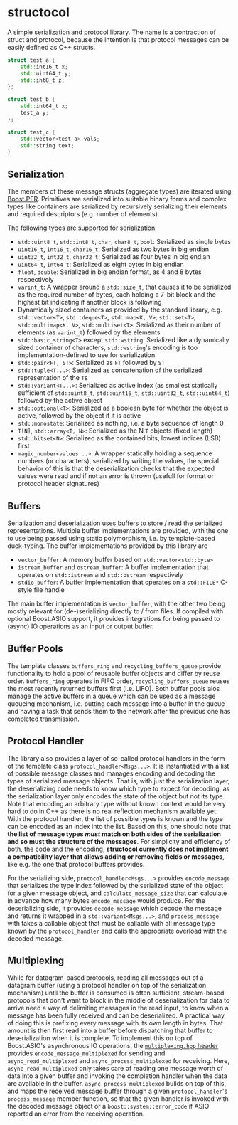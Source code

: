 # structocol

A simple serialization and protocol library.
The name is a contraction of struct and protocol, because the intention is that protocol messages can be easily defined as C++ structs.
```C++
struct test_a {
	std::int16_t x;
	std::uint64_t y;
	std::int8_t z;
};

struct test_b {
	std::int64_t x;
	test_a y;
};

struct test_c {
	std::vector<test_a> vals;
	std::string text;
}
```

## Serialization
The members of these message structs (aggregate types) are iterated using [Boost.PFR](https://www.boost.org/libs/pfr).
Primitives are serialized into suitable binary forms and complex types like containers are serialized by recursively serializing their elements and required descriptors (e.g. number of elements).

The following types are supported for serialization:
- `std::uint8_t`, `std::int8_t`, `char`, `char8_t`, `bool`: Serialized as single bytes
- `uint16_t`, `int16_t`, `char16_t`: Serialized as two bytes in big endian
- `uint32_t`, `int32_t`, `char32_t`: Serialized as four bytes in big endian
- `uint64_t`, `int64_t`: Serialized as eight bytes in big endian
- `float`, `double`: Serialized in big endian format, as 4 and 8 bytes respectively
- `varint_t`: A wrapper around a `std::size_t`, that causes it to be serialized as the required number of bytes, each holding a 7-bit block and the highest bit indicating if another block is following
- Dynamically sized containers as provided by the standard library, e.g. `std::vector<T>`, `std::deque<T>`, `std::map<K, V>`, `std::set<T>`, `std::multimap<K, V>`, `std::multiset<T>`:
	Serialized as their number of elements (as `varint_t`) followed by the elements
- `std::basic_string<T>` except `std::wstring`: Serialized like a dynamically sized container of characters, `std::wstring`'s encoding is too implementation-defined to use for serialization
- `std::pair<FT, ST>`: Serialized as `FT` followed by `ST`
- `std::tuple<T...>`: Serialized as concatenation of the serialized representation of the `T`s
- `std::variant<T...>`: Serialized as active index (as smallest statically sufficient of `std::uint8_t`, `std::uint16_t`, `std::uint32_t`, `std::uint64_t`) followed by the active object
- `std::optional<T>`: Serialized as a boolean byte for whether the object is active, followed by the object if it is active
- `std::monostate`: Serialized as nothing, i.e. a byte sequence of length 0
- `T[N]`, `std::array<T, N>`: Serialized as the N `T` objects (fixed length)
- `std::bitset<N>`: Serialized as the contained bits, lowest indices (LSB) first
- `magic_number<values...>`: A wrapper statically holding a sequence numbers (or characters), serialized by writing the values,
	the special behavior of this is that the deserialization checks that the expected values were read and if not an error is thrown
	(usefull for format or protocol header signatures)

## Buffers

Serialization and deserialization uses buffers to store / read the serialized representations.
Multiple buffer implementations are provided, with the one to use being passed using static polymorphism, i.e. by template-based duck-typing.
The buffer implementations provided by this library are
- `vector_buffer`: A memory buffer based on `std::vector<std::byte>`
- `istream_buffer` and `ostream_buffer`: A buffer implementation that operates on `std::istream` and `std::ostream` respectively
- `stdio_buffer`: A buffer implementation that operates on a `std::FILE*` C-style file handle

The main buffer implementation is `vector_buffer`, with the other two being mostly relevant for (de-)serializing directly to / from files.
If compiled with optional Boost.ASIO support, it provides integrations for being passed to (async) IO operations as an input or output buffer.

## Buffer Pools
The template classes `buffers_ring` and `recycling_buffers_queue` provide functionality to hold a pool of reusable buffer objects and differ by reuse order.
`buffers_ring` operates in FIFO order, `recycling_buffers_queue` reuses the most recently returned buffers first (i.e. LIFO).
Both buffer pools alos manage the active buffers in a queue which can be used as a message queueing mechanism, i.e.
putting each message into a buffer in the queue and having a task that sends them to the network after the previous one has completed transmission.

## Protocol Handler
The library also provides a layer of so-called protocol handlers in the form of the template class `protocol_handler<Msgs...>`.
It is instantiated with a list of possible message classes and manages encoding and decoding the types of serialized message objects.
That is, with just the serialization layer, the deserializing code needs to know which type to expect for decoding,
as the serialization layer only encodes the state of the object but not its type.
Note that encoding an arbitrary type without known context would be very hard to do in C++ as there is no real reflection mechanism available yet.
With the protocol handler, the list of possible types is known and the type can be encoded as an index into the list.
Based on this, one should note that **the list of message types *must* match on both sides of the serialization and so must the structure of the messages**.
For simplicity and efficiency of both, the code and the encoding, **structocol currently does not implement a compatibility layer that allows adding or removing fields or messages**, like e.g. the one that protocol buffers provides.

For the serializing side, `protocol_handler<Msgs...>` provides `encode_message` that serializes the type index followed by the serialized state of the object for a given message object, and `calculate_message_size` that can calculate in advance how many bytes `encode_message` would produce.
For the deserializing side, it provides `decode_message` which decode the message and returns it wrapped in a `std::variant<Msgs...>`,
and `process_message` with takes a callable object that must be callable with all message type known by the `protocol_handler` and calls the appropriate overload with the decoded message.

## Multiplexing
While for datagram-based protocols, reading all messages out of a datagram buffer (using a protocol handler on top of the serialization mechanism) until the buffer is consumed is often sufficient, stream-based protocols that don't want to block in the middle of deserialization for data to arrive need a way of delimiting messages in the read input,
to know when a message has been fully received and can be deserialized.
A practical way of doing this is prefixing every message with its own length in bytes.
That amount is then first read into a buffer before dispatching that buffer to deserialization when it is complete.
To implement this on top of Boost.ASIO's asynchronous IO operations, the [`multiplexing.hpp` header](include/structocol/multiplexing.hpp) provides `encode_message_multiplexed` for sending and `async_read_multiplexed` and `async_process_multiplexed` for receiving.
Here, `async_read_multiplexed` only takes care of reading one message worth of data into a given buffer and invoking the completion handler when the data are available in the buffer.
`async_process_multiplexed` builds on top of this, and maps the received message buffer through a given `protocol_handler`'s `process_message` member function, 
so that the given handler is invoked with the decoded message object or a `boost::system::error_code` if ASIO reported an error from the receiving operation.
